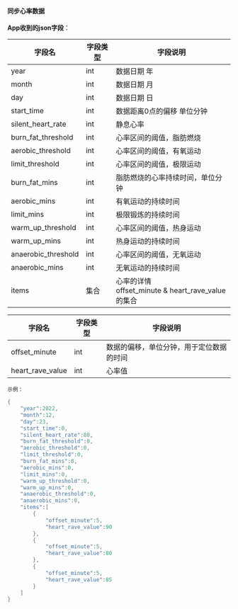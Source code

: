 #### 同步心率数据


**App收到的json字段**：

| 字段名              | 字段类型 | 字段说明                                               |
| ------------------- | -------- | ------------------------------------------------------ |
| year                | int      | 数据日期 年                                            |
| month               | int      | 数据日期 月                                            |
| day                 | int      | 数据日期 日                                            |
| start_time          | int      | 数据距离0点的偏移 单位分钟                             |
| silent_heart_rate   | int      | 静息心率                                               |
| burn_fat_threshold  | int      | 心率区间的阈值，脂肪燃烧                               |
| aerobic_threshold   | int      | 心率区间的阈值，有氧运动                               |
| limit_threshold     | int      | 心率区间的阈值，极限运动                               |
| burn_fat_mins       | int      | 脂肪燃烧的心率持续时间，单位分钟                       |
| aerobic_mins        | int      | 有氧运动的持续时间                                     |
| limit_mins          | int      | 极限锻炼的持续时间                                     |
| warm_up_threshold   | int      | 心率区间的阈值，热身运动                               |
| warm_up_mins        | int      | 热身运动的持续时间                                     |
| anaerobic_threshold | int      | 心率区间的阈值，无氧运动                               |
| anaerobic_mins      | int      | 无氧运动的持续时间                                     |
| items               | 集合     | 心率的详情<br />offset_minute & heart_rave_value的集合 |

| 字段名           | 字段类型 | 字段说明                                 |
| ---------------- | -------- | ---------------------------------------- |
| offset_minute    | int      | 数据的偏移，单位分钟，用于定位数据的时间 |
| heart_rave_value | int      | 心率值                                   |

`示例：`

```c
{
    "year":2022,
    "month":12,
    "day":23,
    "start_time":0,
    "silent_heart_rate":80,
    "burn_fat_threshold":0,
    "aerobic_threshold":0,
    "limit_threshold":0,
    "burn_fat_mins":0,
    "aerobic_mins":0,
    "limit_mins":0,
    "warm_up_threshold":0,
    "warm_up_mins":0,
    "anaerobic_threshold":0,
    "anaerobic_mins":0,
    "items":[
        {
            "offset_minute":5,
            "heart_rave_value":90
        },
        {
            "offset_minute":5,
            "heart_rave_value":80
        },
        {
            "offset_minute":5,
            "heart_rave_value":85
        }
    ]
}
```
